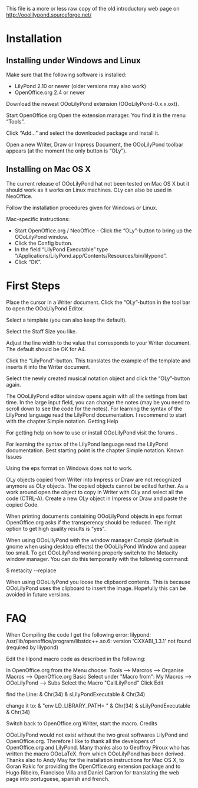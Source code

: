 This file is a more or less raw copy of the old introductory web page on
http://ooolilypond.sourceforge.net/


# Installation
## Installing under Windows and Linux

Make sure that the following software is installed:
- LilyPond 2.10 or newer (older versions may also work)
- OpenOffice.org 2.4 or newer

Download the newest OOoLilyPond extension (OOoLilyPond-0.x.x.oxt).

Start OpenOffice.org
Open the extension manager. You find it in the menu “Tools”.

Click “Add...” and select the downloaded package and install it.

Open a new Writer, Draw or Impress Document, the OOoLilyPond toolbar appears (at
the moment the only button is “OLy”).

## Installing on Mac OS X

The current release of OOoLilyPond hat not been tested on Mac OS X but it should
work as it works on Linux machines. OLy can also be used in NeoOffice.

Follow the installation procedures given for Windows or Linux.

Mac-specific instructions:
- Start OpenOffice.org / NeoOffice - Click the “OLy”-button to bring up the OOoLilyPond window.
- Click the Config button.
- In the field “LilyPond Executable” type “/Applications/LilyPond.app/Contents/Resources/bin/lilypond”.
- Click “OK”.

# First Steps

Place the cursor in a Writer document. Click the “OLy”-button in the tool bar to
open the OOoLilyPond Editor.

Select a template (you can also keep the default).

Select the Staff Size you like.

Adjust the line width to the value that corresponds to your Writer document. The default should be OK for A4.

Click the “LilyPond”-button. This translates the example of the template and
inserts it into the Writer document.

Select the newly created musical notation object and click the “OLy”-button again.

The OOoLilyPond editor window opens again with all the settings from last time.
In the large input field, you can change the notes (may be you need to scroll
down to see the code for the notes). For learning the syntax of the LilyPond
language read the LilyPond documentation. I recommend to start with the chapter
Simple notation. Getting Help

For getting help on how to use or install OOoLilyPond visit the forums .

For learning the syntax of the LilyPond language read the LilyPond
documentation. Best starting point is the chapter Simple notation. Known Issues

Using the eps format on Windows does not to work.

OLy objects copied from Writer into Impress or Draw are not recognized anymore
as OLy objects. The copied objects cannot be edited further. As a work around
open the object to copy in Writer with OLy and select all the code (CTRL-A).
Create a new OLy object in Impress or Draw and paste the copied Code.

When printing documents containing OOoLilyPond objects in eps format
OpenOffice.org asks if the transperency should be reduced. The right option to
get high quality results is "yes".

When using OOoLilyPond with the window manager Compiz (default in gnome when
using desktop effects) the OOoLilyPond Window and appear too small. To get
OOoLilyPond working properly switch to the Metacity window manager. You can do
this temporarily with the following command:

$ metacity --replace

When using OOoLilyPond you loose the clipbaord contents. This is because
OOoLilyPond uses the clipboard to insert the image. Hopefully this can be
avoided in future versions.

# FAQ

When Compiling the code I get the following error:
lilypond: /usr/lib/openoffice/program/libstdc++.so.6: version
'CXXABI_1.3.1' not found (required by lilypond)

Edit the lilpond macro code as described in the following:

In OpenOffice.org from the Menu choose:
Tools --> Marcros --> Organise Macros --> OpenOffice.org Basic
Select under "Macro from": My Macros --> OOoLilyPond --> Subs
Select the Macro "CallLilyPond"
Click Edit

find the Line:
& Chr(34) & sLilyPondExecutable & Chr(34)

change it to:
& "env LD_LIBRARY_PATH= " & Chr(34) & sLilyPondExecutable & Chr(34)

Switch back to OpenOffice.org Writer, start the macro.
Credits

OOoLilyPond would not exist without the two great softwares LilyPond and
OpenOffice.org. Therefore I like to thank all the developers of OpenOffice.org
and LilyPond. Many thanks also to Geoffroy Piroux who has written the macro
OOoLaTeX.  from which OOoLilyPond has been derived. Thanks also to Andy May for
the installation instructions for Mac OS X, to Goran Rakic for providing the
OpenOffice.org extension package and to Hugo Ribeiro, Francisco Villa and Daniel
Cartron for translating the web page into portuguese, spanish and french.
